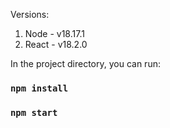 Versions: 
1) Node - v18.17.1
2) React - v18.2.0

In the project directory, you can run:
### `npm install`
### `npm start`

